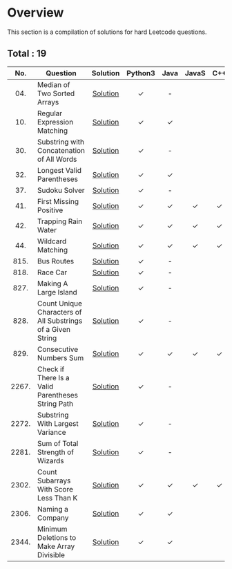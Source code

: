 # Overview

This section is a compilation of solutions for hard Leetcode questions.


## Total : 19


| No. | Question | Solution | Python3 | Java | JavaS | C++ | Scala | Go | C# | Swift |
|:---:|----------|:--------:|:-------:|:----:|:-----:|:---:|:-----:|:--:|:--:|:-----:|
| 04. | Median of Two Sorted Arrays | [Solution](https://github.com/ezryn-zaharoff/leetcode-solutions/blob/master/03-hard/hard-solutions/Q0004.md) | ✓ | - |
| 10. | Regular Expression Matching | [Solution](https://github.com/ezryn-zaharoff/leetcode-solutions/blob/master/03-hard/hard-solutions/Q0010.md) | ✓ | ✓ |
| 30. | Substring with Concatenation of All Words | [Solution](https://github.com/ezryn-zaharoff/leetcode-solutions/blob/master/03-hard/hard-solutions/Q0030.md) | ✓ | - |
| 32. | Longest Valid Parentheses | [Solution](https://github.com/ezryn-zaharoff/leetcode-solutions/blob/master/03-hard/hard-solutions/Q0032.md) | ✓ | ✓ |
| 37. | Sudoku Solver | [Solution](https://github.com/ezryn-zaharoff/leetcode-solutions/blob/master/03-hard/hard-solutions/Q0037.md) | ✓ | - |
| 41. | First Missing Positive | [Solution](https://github.com/ezryn-zaharoff/leetcode-solutions/blob/master/03-hard/hard-solutions/Q0041.md) | ✓ | ✓ | ✓ | ✓ | ✓ | ✓ | ✓ | ✓ |
| 42. | Trapping Rain Water | [Solution](https://github.com/ezryn-zaharoff/leetcode-solutions/blob/master/03-hard/hard-solutions/Q0042.md) | ✓ | ✓ | ✓ | ✓ | ✓ | ✓ | ✓ |
| 44. | Wildcard Matching | [Solution](https://github.com/ezryn-zaharoff/leetcode-solutions/blob/master/03-hard/hard-solutions/Q0044.md) | ✓ | ✓ | ✓ | ✓ | ✓ | ✓ | ✓ | ✓ |
| 815. | Bus Routes | [Solution](https://github.com/ezryn-zaharoff/leetcode-solutions/blob/master/03-hard/hard-solutions/Q0815.md) | ✓ | - |
| 818. | Race Car | [Solution](https://github.com/ezryn-zaharoff/leetcode-solutions/blob/master/03-hard/hard-solutions/Q0818.md) | ✓ | - |
| 827. | Making A Large Island | [Solution](https://github.com/ezryn-zaharoff/leetcode-solutions/blob/master/03-hard/hard-solutions/Q0827.md) | ✓ | - |
| 828. | Count Unique Characters of All Substrings of a Given String | [Solution](https://github.com/ezryn-zaharoff/leetcode-solutions/blob/master/03-hard/hard-solutions/Q0828.md) | ✓ | - |
| 829. | Consecutive Numbers Sum | [Solution](https://github.com/ezryn-zaharoff/leetcode-solutions/blob/master/03-hard/hard-solutions/Q0829.md) | ✓ | ✓ | ✓ | ✓ | ✓ | ✓ | ✓ | ✓ |
| 2267. | Check if There Is a Valid Parentheses String Path | [Solution](https://github.com/ezryn-zaharoff/leetcode-solutions/blob/master/03-hard/hard-solutions/Q2267.md) | ✓ | - |
| 2272. | Substring With Largest Variance | [Solution](https://github.com/ezryn-zaharoff/leetcode-solutions/blob/master/03-hard/hard-solutions/Q2272.md) | ✓ | - |
| 2281. | Sum of Total Strength of Wizards | [Solution](https://github.com/ezryn-zaharoff/leetcode-solutions/blob/master/03-hard/hard-solutions/Q2281.md) | ✓ | - |
| 2302. | Count Subarrays With Score Less Than K | [Solution](https://github.com/ezryn-zaharoff/leetcode-solutions/blob/master/03-hard/hard-solutions/Q2302.md) | ✓ | ✓ | ✓ | ✓ | ✓ | ✓ |
| 2306. | Naming a Company | [Solution](https://github.com/ezryn-zaharoff/leetcode-solutions/blob/master/03-hard/hard-solutions/Q2306.md) | ✓ | ✓ |
| 2344. | Minimum Deletions to Make Array Divisible | [Solution](https://github.com/ezryn-zaharoff/leetcode-solutions/blob/master/03-hard/hard-solutions/Q2306.md) | ✓ | ✓ |

